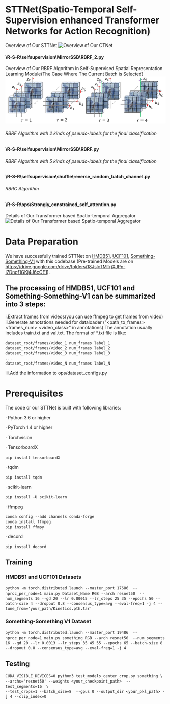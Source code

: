 # STTNet(Spatio-Temporal Self-Supervision enhanced Transformer Networks for Action Recognition)
Overview of Our STTNet
![Overview of Our CTNet](https://github.com/ICME2022/STTNet/blob/main/STTNet_main.PNG)
#### \R-S-R\selfsupervision\MirrorSSB\RBRF_2.py
Overview of Our RBRF Algorithm in Self-Supervised Spatial Representation Learning Module(The Case Where The Current Batch is Selected)
![Overview of Our RBRF Algorithm in Self-Supervised Spatial Representation Learning Module(The Case Where The Current Batch is Selected)](https://github.com/ICME2022/CTNet/blob/main/RBRF.PNG)
###### RBRF Algorithm with 2 kinds of pseudo-labels for the final classification
#### \R-S-R\selfsupervision\MirrorSSB\RBRF.py
###### RBRF Algorithm with 5 kinds of pseudo-labels for the final classification
#### \R-S-R\selfsupervision\shuffle\reverse_random_batch_channel.py
###### RBRC Algorithm
#### \R-S-R\ops\Strongly_constrained_self_attention.py
Details of Our Transformer based Spatio-temporal Aggregator
![Details of Our Transformer based Spatio-temporal Aggregator](https://github.com/ICME2022/STTNet/blob/main/DT.PNG)

# Data Preparation
We have successfully trained STTNet on [HMDB51](https://serre-lab.clps.brown.edu/resource/hmdb-a-large-human-motion-database/), [UCF101](https://www.crcv.ucf.edu/data/UCF101.php), [Something-Something-V1](https://20bn.com/datasets/something-something/v1) with this codebase (Pre-trained Models are on https://drive.google.com/drive/folders/18JslcTMTrjXJPn-I7Dnof1GKj4J6cOE1).

## The processing of HMDB51, UCF101 and Something-Something-V1 can be summarized into 3 steps:
i.Extract frames from videos(you can use ffmpeg to get frames from video)
ii.Generate annotations needed for dataloader ("<path_to_frames> <frames_num> <video_class>" in annotations) The annotation usually includes train.txt and val.txt. 
The format of *.txt file is like:
```
dataset_root/frames/video_1 num_frames label_1
dataset_root/frames/video_2 num_frames label_2
dataset_root/frames/video_3 num_frames label_3
...
dataset_root/frames/video_N num_frames label_N
```

iii.Add the information to ops/dataset_configs.py

# Prerequisites
The code or our STTNet is built with following libraries:

 · Python 3.6 or higher
 
 · PyTorch 1.4 or higher
 
 · Torchvision
 
 · TensorboardX
 
 ```pip install tensorboardX```
 
 · tqdm
 
 ```pip install tqdm```
 
 · scikit-learn
 
 ```pip install -U scikit-learn```
 
 · ffmpeg
 
 ```
 conda config --add channels conda-forge
 conda install ffmpeg
 pip install ffmpy
 ```
 
 · decord
 
 ```pip install decord```


## Training
### HMDB51 and UCF101 Datasets

```
python -m torch.distributed.launch --master_port 17686  --nproc_per_node=1 main.py Dataset_Name RGB --arch resnet50  --num_segments 16 --gd 20 --lr 0.00015 --lr_steps 25 35 --epochs 50 --batch-size 4 --dropout 0.8 --consensus_type=avg --eval-freq=1 -j 4 --tune_from='your_path/Kinetics.pth.tar'
```

### Something-Something V1 Dataset

```
python -m torch.distributed.launch --master_port 19486  --nproc_per_node=1 main.py something RGB --arch resnet50  --num_segments 16 --gd 20 --lr 0.0013 --lr_steps 35 45 55 --epochs 65 --batch-size 8 --dropout 0.8 --consensus_type=avg --eval-freq=1 -j 4
```

## Testing

```
CUDA_VISIBLE_DEVICES=0 python3 test_models_center_crop.py something \
--archs='resnet50' --weights <your_checkpoint_path>  --test_segments=16  \
--test_crops=1 --batch_size=8  --gpus 0 --output_dir <your_pkl_path> -j 4 --clip_index=0
```
 
